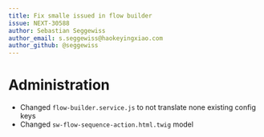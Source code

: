 ```yaml
---
title: Fix smalle issued in flow builder
issue: NEXT-30588
author: Sebastian Seggewiss
author_email: s.seggewiss@haokeyingxiao.com
author_github: @seggewiss
---
```

# Administration
* Changed `flow-builder.service.js` to not translate none existing config keys
* Changed `sw-flow-sequence-action.html.twig` model
